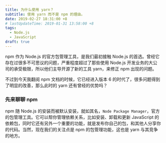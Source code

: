 ```yaml
---
title: 为什么使用 yarn？
subtitle: 使用 yarn 而不是 npm 的理由。
date: 2019-02-27 18:31:00 +8
# lastUpdateTime: 2019-01-31 13:58:00 +8
tags:
  - Node.js
  - JavaScript
draft: true
---
```


npm 作为 Node.js 的官方包管理工具，是我们最初接触 Node.js 的首选。曾经它存在过很多不可思议的问题，严重程度超过了那些使用 Node.js 开发业务的大公司的承受极限，所以他们主导开源了新的工具 yarn，来修正 npm 出现的问题。

不过到今天我翻阅 npm 文档的时候，它已经进入版本 6 的时代了，很多问题得到了明显的改善，那么此时的 yarn 还有曾经的优势吗？

### 先来聊聊 npm

npm 随 Node.js 的安装而被默认安装，就如其名，`Node Package Manager`，官方的包管理工具。它可以帮你管理依赖关系，比如安装、卸载和更新 JavaScript 的依赖包，同时它还有另外一个重要的功能，就是发布你自己的包，和其他人分享你的代码。当然，现在我们的关注点是 npm 的包管理功能，这也是 yarn 与其竞争的地方。


